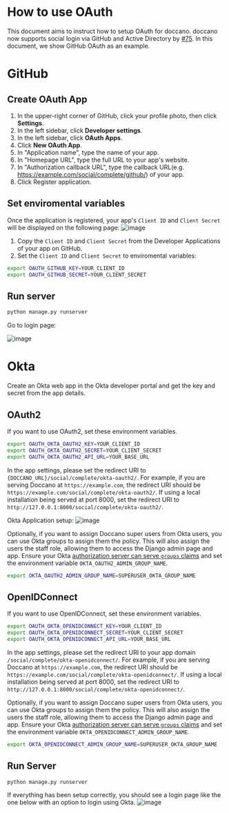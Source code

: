 # How to use OAuth

This document aims to instruct how to setup OAuth for doccano. doccano now supports social login via GitHub and Active Directory by [#75](https://github.com/doccano/doccano/pull/75). In this document, we show GitHub OAuth as an example.

# GitHub

## Create OAuth App

1. In the upper-right corner of GitHub, click your profile photo, then click **Settings**.
2. In the left sidebar, click **Developer settings**.
3. In the left sidebar, click **OAuth Apps**.
4. Click **New OAuth App**.
5. In "Application name", type the name of your app.
6. In "Homepage URL", type the full URL to your app's website.
7. In "Authorization callback URL", type the callback URL(e.g. <https://example.com/social/complete/github/>) of your app.
8. Click Register application.

## Set enviromental variables

Once the application is registered, your app's `Client ID` and `Client Secret` will be displayed on the following page:
![image](../images/oauth/oauth_apps.png)

1. Copy the `Client ID` and `Client Secret` from the Developer Applications of your app on GitHub.
2. Set the `Client ID` and `Client Secret` to enviromental variables:

```bash
export OAUTH_GITHUB_KEY=YOUR_CLIENT_ID
export OAUTH_GITHUB_SECRET=YOUR_CLIENT_SECRET
```

## Run server

```bash
python manage.py runserver
```

Go to login page:

![image](https://www.univ-chief.dz/uc/wp-content/uploads/2016/11/Logo-UHBC-GO-final.png )

# Okta

Create an Okta web app in the Okta developer portal and get the key and secret from the app details.

## OAuth2

If you want to use OAuth2, set these environment variables.

```bash
export OAUTH_OKTA_OAUTH2_KEY=YOUR_CLIENT_ID
export OAUTH_OKTA_OAUTH2_SECRET=YOUR_CLIENT_SECRET
export OAUTH_OKTA_OAUTH2_API_URL=YOUR_BASE_URL
```

In the app settings, please set the redirect URI to `{DOCCANO_URL}/social/complete/okta-oauth2/`. For example, if you are serving Doccano at `https://example.com`, the redirect URI should be `https://example.com/social/complete/okta-oauth2/`. If using a local installation being served at port 8000, set the redirect URI to `http://127.0.0.1:8000/social/complete/okta-oauth2/`.

Okta Application setup:
![image](https://www.univ-chief.dz/uc/wp-content/uploads/2016/11/Logo-UHBC-GO-final.png )

Optionally, if you want to assign Doccano super users from Okta users, you can use Okta groups to assign them the policy. This will also assign the users the staff role, allowing them to access the Django admin page and app. Ensure your Okta [authorization server can serve `groups` claims](https://developer.okta.com/docs/guides/customize-tokens-returned-from-okta/add-groups-claim-org-as/) and set the environment variable `OKTA_OAUTH2_ADMIN_GROUP_NAME`.

```bash
export OKTA_OAUTH2_ADMIN_GROUP_NAME=SUPERUSER_OKTA_GROUP_NAME
```

## OpenIDConnect

If you want to use OpenIDConnect, set these environment variables.

```bash
export OAUTH_OKTA_OPENIDCONNECT_KEY=YOUR_CLIENT_ID
export OAUTH_OKTA_OPENIDCONNECT_SECRET=YOUR_CLIENT_SECRET
export OAUTH_OKTA_OPENIDCONNECT_API_URL=YOUR_BASE_URL
```

In the app settings, please set the redirect URI to your app domain `/social/complete/okta-openidconnect/`. For example, if you are serving Doccano at `https://example.com`, the redirect URI should be `https://example.com/social/complete/okta-openidconnect/`. If using a local installation being served at port 8000, set the redirect URI to `http://127.0.0.1:8000/social/complete/okta-openidconnect/`.

Optionally, if you want to assign Doccano super users from Okta users, you can use Okta groups to assign them the policy. This will also assign the users the staff role, allowing them to access the Django admin page and app. Ensure your Okta [authorization server can serve `groups` claims](https://developer.okta.com/docs/guides/customize-tokens-returned-from-okta/add-groups-claim-org-as/) and set the environment variable `OKTA_OPENIDCONNECT_ADMIN_GROUP_NAME`.

```bash
export OKTA_OPENIDCONNECT_ADMIN_GROUP_NAME=SUPERUSER_OKTA_GROUP_NAME
```

## Run Server

```bash
python manage.py runserver
```

If everything has been setup correctly, you should see a login page like the one below with an option to login using Okta.
![image](https://www.univ-chief.dz/uc/wp-content/uploads/2016/11/Logo-UHBC-GO-final.png )

